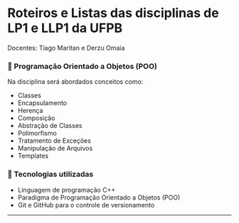 # Roteiros e Listas das disciplinas de LP1 e LLP1 da UFPB
Docentes: Tiago Maritan e Derzu Omaia

### :page_facing_up: Programação Orientado a Objetos (POO)
Na disciplina será abordados conceitos como:
- Classes
- Encapsulamento
- Herença
- Composição
- Abstração de Classes
- Polimorfismo
- Tratamento de Exceções
- Manipulação de Arquivos
- Templates

### :page_facing_up: Tecnologias utilizadas
- Linguagem de programação C++
- Paradigma de Programação Orientado a Objetos (POO)
- Git e GitHub para o controle de versionamento

---
